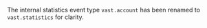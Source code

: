 The internal statistics event type `vast.account` has been renamed to
`vast.statistics` for clarity.
